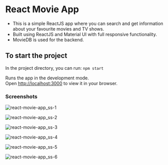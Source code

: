 # React Movie App

- This is a simple ReactJS app where you can search and get information about your favourite movies and TV shows.
- Built using ReactJS and Material UI with full responsive functionality.
- MovieDB is used for the backend.

## To start the project

In the project directory, you can run: `npm start`

Runs the app in the development mode.\
Open [http://localhost:3000](http://localhost:3000) to view it in your browser.

### Screenshots

![react-movie-app_ss-1](https://user-images.githubusercontent.com/47869441/194862555-43c77921-1f5d-4814-a6f1-6ceaf7ac6489.jpg)

![react-movie-app_ss-2](https://user-images.githubusercontent.com/47869441/194862627-07d07f69-6de3-455c-960e-069a217453cd.jpg)

![react-movie-app_ss-3](https://user-images.githubusercontent.com/47869441/194862701-7cae0de0-0891-46f3-8941-fa5077a90150.jpg)

![react-movie-app_ss-4](https://user-images.githubusercontent.com/47869441/194862735-cd6f4064-d619-4d99-bb74-12723e79fdc4.jpg)

![react-movie-app_ss-5](https://user-images.githubusercontent.com/47869441/194862788-d3d2ce0c-05e8-4663-8f8f-4bec29755834.jpg)

![react-movie-app_ss-6](https://user-images.githubusercontent.com/47869441/194862827-7a663546-e1d1-42f7-9138-473abbba5578.jpg)
